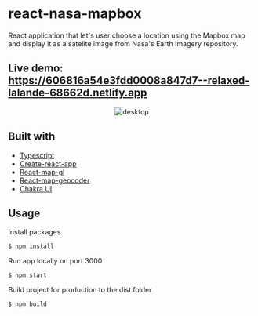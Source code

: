 # react-nasa-mapbox

React application that let's user choose a location using the Mapbox map and display it as a satelite image from Nasa's Earth Imagery repository.
## Live demo: https://606816a54e3fdd0008a847d7--relaxed-lalande-68662d.netlify.app

<p align="center">
 <img src="https://i.imgur.com/zrMFCMq.jpg" alt="desktop"/>
</p>

## Built with
- <a href="https://www.typescriptlang.org" title="typescript">Typescript</a>
- <a href="https://create-react-app.dev" title="create-react-app">Create-react-app</a>
- <a href="https://visgl.github.io/react-map-gl/" title="react-map-gl">React-map-gl</a>
- <a href="https://www.npmjs.com/package/react-map-gl-geocoder" title="react-map-geocoder">React-map-geocoder</a>
- <a href="https://chakra-ui.com" title="chakra-ui">Chakra UI</a>

## Usage
Install packages
```
$ npm install
```
Run app locally on port 3000
```
$ npm start
```
Build project for production to the dist folder
```
$ npm build
```
